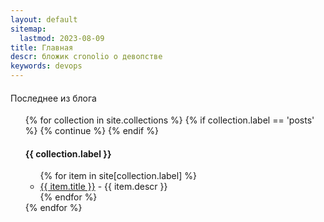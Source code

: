 ```yaml
---
layout: default
sitemap:
  lastmod: 2023-08-09
title: Главная
descr: бложик cronolio о девопстве
keywords: devops
---
```

<div class="posts">

<h4 style="font-weight:normal;">Последнее из блога</h4>
<p></p>
<ul>
{% for collection in site.collections %}
  {% if collection.label == 'posts' %}
    {% continue %}
  {% endif %}
  <h4>{{ collection.label }}</h4>
  <ul>
    {% for item in site[collection.label] %}
      <li><a href="{{ item.url }}">{{ item.title }}</a> - {{ item.descr }}</li>
    {% endfor %}
  </ul>
{% endfor %}

</ul>
</div>
